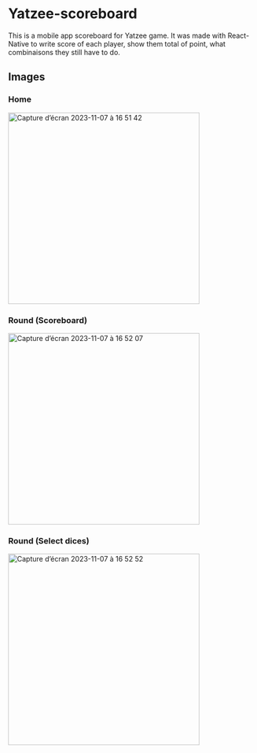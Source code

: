 # Yatzee-scoreboard

This is a mobile app scoreboard for Yatzee game. It was made with React-Native to write score of each player, show them total of point, what combinaisons they still have to do. 

## Images

### Home 
<img width="389" alt="Capture d’écran 2023-11-07 à 16 51 42" src="https://github.com/dylantrepos/Yatzee-scoreboard/assets/60279661/f77139f8-f3cb-4fcc-a72f-713b519aad60">

### Round (Scoreboard)
<img width="389" alt="Capture d’écran 2023-11-07 à 16 52 07" src="https://github.com/dylantrepos/Yatzee-scoreboard/assets/60279661/bbe5c113-9951-4b5c-871f-5809ad778ef3">

### Round (Select dices)
<img width="389" alt="Capture d’écran 2023-11-07 à 16 52 52" src="https://github.com/dylantrepos/Yatzee-scoreboard/assets/60279661/cb667635-9311-492f-b323-4ed4e164a77c">

